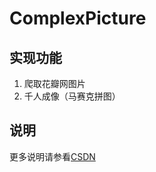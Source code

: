 # ComplexPicture

## 实现功能
1. 爬取花瓣网图片
2. 千人成像（马赛克拼图）



## 说明
更多说明请参看[CSDN](https://blog.csdn.net/qq_41359051/article/details/83212875)
